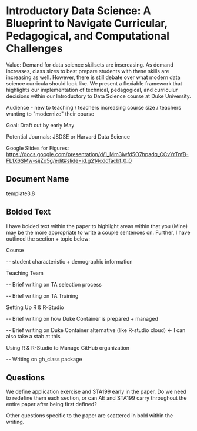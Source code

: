 # Introductory Data Science: A Blueprint to Navigate Curricular, Pedagogical, and Computational Challenges

Value: Demand for data science skillsets are inscreasing. As demand increases, class sizes to best prepare students with these skills are increasing as well. However, there is still debate over what modern data science curricula should look like. We present a flexiable framework that highlights our implementation of technical, pedagogical, and curriculur decisions within our Introductory to Data Science course at Duke University. 

Audience - new to teaching / teachers increasing course size / teachers wanting to "modernize" their course 

Goal: Draft out by early May 

Potential Journals: JSDSE or Harvard Data Science


Google Slides for Figures: https://docs.google.com/presentation/d/1_Mm3iwfd5O7hpadq_CCvYrTnfB-FL1X6SMw-sijZo5g/edit#slide=id.g214cddfacbf_0_0

## Document Name 

template3.8

## Bolded Text 

I have bolded text within the paper to highlight areas within that you (Mine) may be the more appropriate to write a couple sentences on. Further, I have outlined the section + topic below: 

Course 

-- student characteristic + demographic information 

Teaching Team 

-- Brief writing on TA selection process 

-- Brief writing on TA Training 

Setting Up R & R-Studio 

-- Brief writing on how Duke Container is prepared + managed 

-- Brief writing on Duke Container alternative (like R-studio cloud) <- I can also take a stab at this

Using R & R-Studio to Manage GitHub organization

-- Writing on gh_class package 

## Questions 

We define application exercise and STA199 early in the paper. Do we need to redefine them each section, or can AE and STA199 carry throughout the entire paper after being first defined?

Other questions specific to the paper are scattered in bold within the writing.



